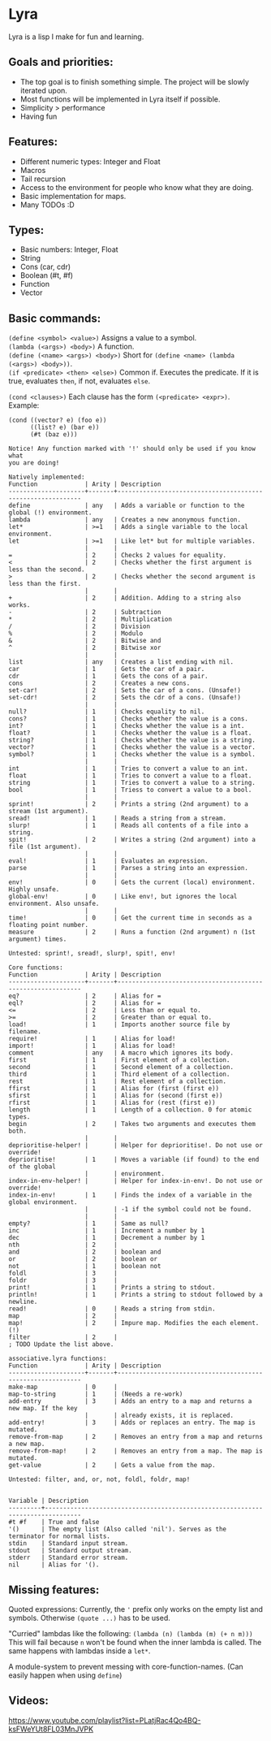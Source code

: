 # Lyra

Lyra is a lisp I make for fun and learning.

## Goals and priorities:

- The top goal is to finish something simple. The project will be slowly iterated upon.  
- Most functions will be implemented in Lyra itself if possible.  
- Simplicity > performance  
- Having fun

## Features:

- Different numeric types: Integer and Float  
- Macros  
- Tail recursion  
- Access to the environment for people who know what they are doing.  
- Basic implementation for maps.  
- Many TODOs :D

## Types:

- Basic numbers: Integer, Float  
- String  
- Cons (car, cdr)  
- Boolean (#t, #f)  
- Function  
- Vector   

## Basic commands:

`(define <symbol> <value>)` Assigns a value to a symbol.  
`(lambda (<args>) <body>)` A function.  
`(define (<name> <args>) <body>)` Short for `(define <name> (lambda (<args>) <body>))`.  
`(if <predicate> <then> <else>)` Common if. Executes the predicate. If it is true, evaluates `then`, if not, evaluates `else`.  

`(cond <clauses>)` Each clause has the form `(<predicate> <expr>)`.  
Example:
```
(cond ((vector? e) (foo e)) 
      ((list? e) (bar e)) 
      (#t (baz e)))
```  

```
Notice! Any function marked with '!' should only be used if you know what
you are doing!

Natively implemented:
Function             | Arity | Description
---------------------+-------+------------------------------------------------------------
define               | any   | Adds a variable or function to the global (!) environment.
lambda               | any   | Creates a new anonymous function.
let*                 | >=1   | Adds a single variable to the local environment.
let                  | >=1   | Like let* but for multiple variables.
                     |       | 
=                    | 2     | Checks 2 values for equality.
<                    | 2     | Checks whether the first argument is less than the second.
>                    | 2     | Checks whether the second argument is less than the first.
                     |       | 
+                    | 2     | Addition. Adding to a string also works.
-                    | 2     | Subtraction
*                    | 2     | Multiplication
/                    | 2     | Division
%                    | 2     | Modulo
&                    | 2     | Bitwise and
^                    | 2     | Bitwise xor
                     |       | 
list                 | any   | Creates a list ending with nil.
car                  | 1     | Gets the car of a pair.
cdr                  | 1     | Gets the cons of a pair.
cons                 | 2     | Creates a new cons.
set-car!             | 2     | Sets the car of a cons. (Unsafe!)
set-cdr!             | 2     | Sets the cdr of a cons. (Unsafe!)
                     |       | 
null?                | 1     | Checks equality to nil.
cons?                | 1     | Checks whether the value is a cons.
int?                 | 1     | Checks whether the value is a int.
float?               | 1     | Checks whether the value is a float.
string?              | 1     | Checks whether the value is a string.
vector?              | 1     | Checks whether the value is a vector.
symbol?              | 1     | Checks whether the value is a symbol.
                     |       | 
int                  | 1     | Tries to convert a value to an int.
float                | 1     | Tries to convert a value to a float.
string               | 1     | Tries to convert a value to a string.
bool                 | 1     | Triess to convert a value to a bool.
                     |       | 
sprint!              | 2     | Prints a string (2nd argument) to a stream (1st argument).
sread!               | 1     | Reads a string from a stream.
slurp!               | 1     | Reads all contents of a file into a string.
spit!                | 2     | Writes a string (2nd argument) into a file (1st argument).
                     |       | 
eval!                | 1     | Evaluates an expression.
parse                | 1     | Parses a string into an expression.
                     |       | 
env!                 | 0     | Gets the current (local) environment. Highly unsafe.
global-env!          | 0     | Like env!, but ignores the local environment. Also unsafe.
                     |       | 
time!                | 0     | Get the current time in seconds as a floating point number.
measure              | 2     | Runs a function (2nd argument) n (1st argument) times.

Untested: sprint!, sread!, slurp!, spit!, env!

Core functions:
Function             | Arity | Description
---------------------+-------+------------------------------------------------------------
eq?                  | 2     | Alias for =
eql?                 | 2     | Alias for =
<=                   | 2     | Less than or equal to.
>=                   | 2     | Greater than or equal to.
load!                | 1     | Imports another source file by filename.
require!             | 1     | Alias for load!
import!              | 1     | Alias for load!
comment              | any   | A macro which ignores its body.
first                | 1     | First element of a collection.
second               | 1     | Second element of a collection.
third                | 1     | Third element of a collection.
rest                 | 1     | Rest element of a collection.
ffirst               | 1     | Alias for (first (first e))
sfirst               | 1     | Alias for (second (first e))
rfirst               | 1     | Alias for (rest (first e))
length               | 1     | Length of a collection. 0 for atomic types.
begin                | 2     | Takes two arguments and executes them both.
                     |       | 
deprioritise-helper! |       | Helper for deprioritise!. Do not use or override!
deprioritise!        | 1     | Moves a variable (if found) to the end of the global
                     |       | environment.
index-in-env-helper! |       | Helper for index-in-env!. Do not use or override!
index-in-env!        | 1     | Finds the index of a variable in the global environment.
                     |       | -1 if the symbol could not be found.
                     |       | 
empty?               | 1     | Same as null?
inc                  | 1     | Increment a number by 1
dec                  | 1     | Decrement a number by 1
nth                  | 2     | 
and                  | 2     | boolean and
or                   | 2     | boolean or
not                  | 1     | boolean not
foldl                | 3     |
foldr                | 3     |
print!               | 1     | Prints a string to stdout.
println!             | 1     | Prints a string to stdout followed by a newline.
read!                | 0     | Reads a string from stdin.
map                  | 2     | 
map!                 | 2     | Impure map. Modifies the each element. (!)
filter               | 2     | 
; TODO Update the list above.

associative.lyra functions:
Function             | Arity | Description
---------------------+-------+------------------------------------------------------------
make-map             | 0     | 
map-to-string        | 1     | (Needs a re-work)
add-entry            | 3     | Adds an entry to a map and returns a new map. If the key 
                     |       | already exists, it is replaced.
add-entry!           | 3     | Adds or replaces an entry. The map is mutated.
remove-from-map      | 2     | Removes an entry from a map and returns a new map.
remove-from-map!     | 2     | Removes an entry from a map. The map is mutated.
get-value            | 2     | Gets a value from the map.

Untested: filter, and, or, not, foldl, foldr, map!


Variable | Description
---------+--------------------------------------------------------------------------------
#t #f    | True and false
'()      | The empty list (Also called 'nil'). Serves as the terminator for normal lists.
stdin    | Standard input stream.
stdout   | Standard output stream.
stderr   | Standard error stream.
nil      | Alias for '().
```

## Missing features:

Quoted expressions: Currently, the `'` prefix only works on the empty list and symbols. Otherwise `(quote ...)` has to be used.  

"Curried" lambdas like the following: `(lambda (n) (lambda (m) (+ n m)))`  
This will fail because `n` won't be found when the inner lambda is called. The same happens with lambdas inside a `let*`.  

A module-system to prevent messing with core-function-names. (Can easily happen when using `define`)  

## Videos:

https://www.youtube.com/playlist?list=PLatjRac4Qo4BQ-ksFWeYUt8FL03MnJVPK


